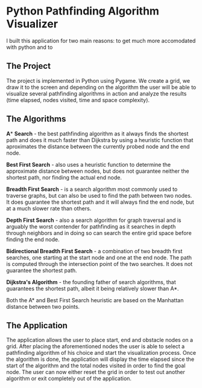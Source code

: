# Python Pathfinding Algorithm Visualizer

I built this application for two main reasons: to get much more accomodated with python and to 

## The Project

The project is implemented in Python using Pygame. We create a grid, we draw it to the screen and depending on the algorithm the user will be able to visualize several pathfinding algorithms in action and analyze the results (time elapsed, nodes visited, time and space complexity).

## The Algorithms

**A*** **Search** - the best pathfinding algorithm as it always finds the shortest path and does it much faster than Dijkstra by using a heuristic function that aproximates the distance between the currently probed node and the end node.

**Best First Search** - also uses a heuristic function to determine the approximate distance between nodes, but does not guarantee neither the shortest path, nor finding the actual end node.

**Breadth First Search** - is a search algorithm most commonly used to traverse graphs, but can also be used to find the path between two nodes. It does guarantee the shortest path and it will always find the end node, but at a much slower rate than others.

**Depth First Search** - also a search algorithm for graph traversal and is arguably the worst contender for pathfinding as it searches in depth through neighbors and in doing so can search the entire grid space before finding the end node.

**Bidirectional Breadth First Search** - a combination of two breadth first searches, one starting at the start node and one at the end node. The path is computed through the intersection point of the two searches. It does not guarantee the shortest path.

**Dijkstra's Algorithm** - the founding father of search algorithms, that guarantees the shortest path, albeit it being relatively slower than A*.

Both the A* and Best First Search heuristic are based on the Manhattan distance between two points.

## The Application 

The application allows the user to place start, end and obstacle nodes on a grid. After placing the aforementioned nodes the user is able to select a pathfinding algorithm of his choice and start the visualization process. Once the algorithm is done, the application will display the time elapsed since the start of the algorithm and the total nodes visited in order to find the goal node. The user can now either reset the grid in order to test out another algorithm or exit completely out of the application.
